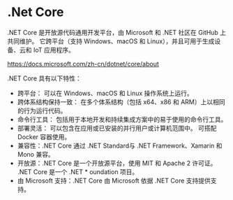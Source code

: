 # .Net Core

.NET Core 是开放源代码通用开发平台，由 Microsoft 和 .NET 社区在 GitHub 上共同维护。 它跨平台（支持 Windows、macOS 和 Linux），并且可用于生成设备、云和 IoT 应用程序。

https://docs.microsoft.com/zh-cn/dotnet/core/about

.NET Core 具有以下特性：
* 跨平台： 可以在 Windows、macOS 和 Linux 操作系统上运行。
* 跨体系结构保持一致： 在多个体系结构（包括 x64、x86 和 ARM）上以相同的行为运行代码。
* 命令行工具： 包括用于本地开发和持续集成方案中的易于使用的命令行工具。
* 部署灵活： 可以包含在应用或已安装的并行用户或计算机范围中。 可搭配 Docker 容器使用。
* 兼容性：.NET Core 通过 .NET Standard与 .NET Framework、Xamarin 和 Mono 兼容。
* 开放源：.NET Core 是一个开放源平台，使用 MIT 和 Apache 2 许可证。 .NET Core 是一个 .NET * oundation 项目。
* 由 Microsoft 支持：.NET Core 由 Microsoft 依据 .NET Core 支持提供支持。